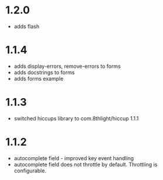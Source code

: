 # 1.2.0

* adds flash

# 1.1.4

* adds display-errors, remove-errors to forms
* adds docstrings to forms
* adds forms example

# 1.1.3

* switched hiccups library to com.8thlight/hiccup 1.1.1

# 1.1.2

* autocomplete field - improved key event handling
* autocomplete field does not throttle by default.  Throttling is configurable.

